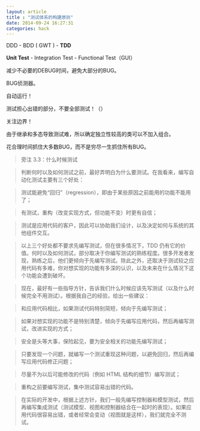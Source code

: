 ```yaml
---
layout: article
title : "测试体系的构建原则"
date: 2014-09-24 16:27:31
categories: hack
---
```


DDD - BDD ( GWT ) - **TDD**

**Unit Test** - Integration Test - Functional Test（GUI）

减少不必要的DEBUG时间，避免大部分的BUG。

BUG侦测器。

自动运行！

测试担心出错的部分，不要全部测试！（）

关注边界！

由于继承和多态导致测试难，所以确定独立性较高的类可以不加入组合。

花合理时间抓住大多数BUG，而不是穷尽一生抓住所有BUG。

>旁注 3.3：什么时候测试

>判断何时以及如何测试之前，最好弄明白为什么要测试。在我看来，编写自动化测试主要有三个好处：

>测试能避免“回归”（regression），即由于某些原因之前能用的功能不能用了；

>有测试，重构（改变实现方式，但功能不变）时更有自信；

>测试是应用代码的客户，因此可以协助我们设计，以及决定如何与系统的其他组件交互。

>以上三个好处都不要求先编写测试，但在很多情况下，TDD 仍有它的价值。何时以及如何测试，部分取决于你编写测试的熟练程度。很多开发者发现，熟练之后，他们更倾向于先编写测试。除此之外，还取决于测试较之应用代码有多难，你对想实现的功能有多深的认识，以及未来在什么情况下这个功能会遭到破坏。

>现在，最好有一些指导方针，告诉我们什么时候应该先写测试（以及什么时候完全不用测试）。根据我自己的经验，给出一些建议：

>和应用代码相比，如果测试代码特别简短，倾向于先编写测试；

>如果对想实现的功能不是特别清楚，倾向于先编写应用代码，然后再编写测试，改进实现的方式；

>安全是头等大事，保险起见，要为安全相关的功能先编写测试；

>只要发现一个问题，就编写一个测试重现这种问题，以避免回归，然后再编写应用代码修正问题；

>尽量不为以后可能修改的代码（例如 HTML 结构的细节）编写测试；

>重构之前要编写测试，集中测试容易出错的代码。

>在实际的开发中，根据上述方针，我们一般先编写控制器和模型测试，然后再编写集成测试（测试模型、视图和控制器结合在一起时的表现）。如果应用代码很容易出错，或者经常会变动（视图就是这样），我们就完全不测试。
